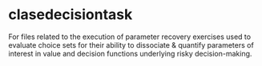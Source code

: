 # clasedecisiontask

For files related to the execution of parameter recovery exercises used to evaluate choice sets for their ability to dissociate & quantify parameters of interest in value and decision functions underlying risky decision-making. 
